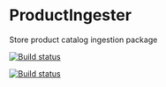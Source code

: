 # ProductIngester
Store product catalog ingestion package


[![Build status](https://ci.appveyor.com/api/projects/status/it8vghyixkhxm8ux?svg=true)](https://ci.appveyor.com/project/jessejohnston/productingester)

[![Build status](https://ci.appveyor.com/api/projects/status/it8vghyixkhxm8ux/branch/develop?svg=true)](https://ci.appveyor.com/project/jessejohnston/productingester/branch/develop)
 
